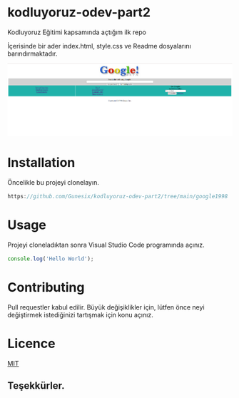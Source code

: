 # kodluyoruz-odev-part2

Kodluyoruz Eğitimi kapsamında açtığım ilk repo

İçerisinde bir ader index.html, style.css ve Readme dosyalarını barındırmaktadır.

![Google1998](images/google1998.png)

# Installation 
 Öncelikle bu projeyi clonelayın.
 ```c
https://github.com/Gunesix/kodluyoruz-odev-part2/tree/main/google1998
 ```

 # Usage
 Projeyi cloneladıktan sonra Visual Studio Code programında açınız.



```javaScript
console.log('Hello World');
```

# Contributing
Pull requestler kabul edilir. Büyük değişiklikler için, lütfen önce neyi değiştirmek istediğinizi tartışmak için konu açınız.

# Licence

[MIT](https://choosealicense.com/licenses/mit)

## Teşekkürler.

